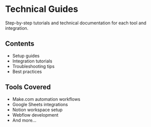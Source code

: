 # Technical Guides

Step-by-step tutorials and technical documentation for each tool and integration.

## Contents
- Setup guides
- Integration tutorials  
- Troubleshooting tips
- Best practices

## Tools Covered
- Make.com automation workflows
- Google Sheets integrations
- Notion workspace setup
- Webflow development
- And more...
